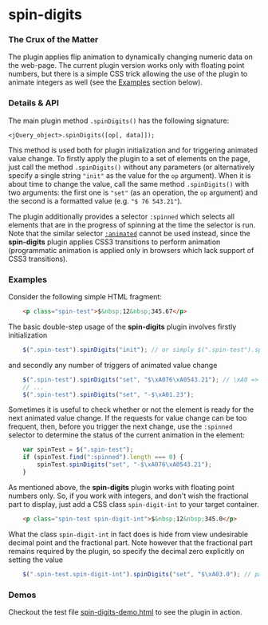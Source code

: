 # spin-digits

### The Crux of the Matter

The plugin applies flip animation to dynamically changing numeric data on the web-page. The current plugin version works only with floating point numbers, but there is a simple CSS trick allowing the use of the plugin to animate integers as well (see the [Examples](#examples) section below).

### Details & API

The main plugin method `.spinDigits()` has the following signature:

    <jQuery_object>.spinDigits([op[, data]]);

This method is used both for plugin initialization and for triggering animated value change. To firstly apply the plugin to a set of elements on the page, just call the method `.spinDigits()` without any parameters (or alternatively specify a single string `"init"` as the value for the `op` argument). When it is about time to change the value, call the same method `.spinDigits()` with two arguments: the first one is `"set"` (as an operation, the `op` argument) and the second is a formatted value (e.g. `"$ 76 543.21"`).

The plugin additionally provides a selector `:spinned` which selects all elements that are in the progress of spinning at the time the selector is run. Note that the similar selector [`:animated`](http://api.jquery.com/animated-selector/) cannot be used instead, since the **spin-digits** plugin applies CSS3 transitions to perform animation (programmatic animation is applied only in browsers which lack support of CSS3 transitions).

### Examples

Consider the following simple HTML fragment:

```html
    <p class="spin-test">$&nbsp;12&nbsp;345.67</p>
```

The basic double-step usage of the **spin-digits** plugin involves firstly initialization

```javascript
    $(".spin-test").spinDigits("init"); // or simply $(".spin-test").spinDigits();
```

and secondly any number of triggers of animated value change

```javascript
    $(".spin-test").spinDigits("set", "$\xA076\xA0543.21"); // \xA0 => &nbsp;
    // ...
    $(".spin-test").spinDigits("set", "-$\xA01.23");
```

Sometimes it is useful to check whether or not the element is ready for the next animated value change. If the requests for value change can be too frequent, then, before you trigger the next change, use the `:spinned` selector to determine the status of the current animation in the element:

```javascript
    var spinTest = $(".spin-test");
    if (spinTest.find(":spinned").length === 0) {
        spinTest.spinDigits("set", "-$\xA076\xA0543.21");
    }
````

As mentioned above, the **spin-digits** plugin works with floating point numbers only. So, if you work with integers, and don't wish the fractional part to display, just add a CSS class `spin-digit-int` to your target container.

```html
    <p class="spin-test spin-digit-int">$&nbsp;12&nbsp;345.0</p>
```

What the class `spin-digit-int` in fact does is hide from view undesirable decimal point and the fractional part. Note however that the fractional part remains required by the plugin, so specify the decimal zero explicitly on setting the value

```javascript
    $(".spin-test.spin-digit-int").spinDigits("set", "$\xA03.0"); // pass explicit decimal zero for "integers"
```

### Demos

Checkout the test file [spin-digits-demo.html](https://github.com/Amphiluke/jquery-plugins/blob/master/tests/spin-digits/spin-digits-demo.html) to see the plugin in action.